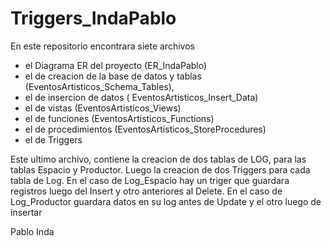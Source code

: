 # Triggers_IndaPablo

En este repositorio encontrara siete archivos

- el Diagrama ER del proyecto (ER_IndaPablo)
- el de creacion de la base de datos y tablas (EventosArtisticos_Schema_Tables),
- el de insercion de datos ( EventosArtisticos_Insert_Data)
- el de vistas (EventosArtisticos_Views)
- el de funciones (EventosArtisticos_Functions)
- el de procedimientos (EventosArtisticos_StoreProcedures)
- el de Triggers

Este ultimo archivo, contiene la creacion  de dos tablas de LOG, para las tablas Espacio y Productor. Luego la creacion de dos Triggers para cada tabla de Log.
En el caso de Log_Espacio hay un triger que guardara registros luego del Insert y otro anteriores al Delete.
En el caso de Log_Productor guardara datos en su log antes de Update y el otro luego de insertar

Pablo Inda
